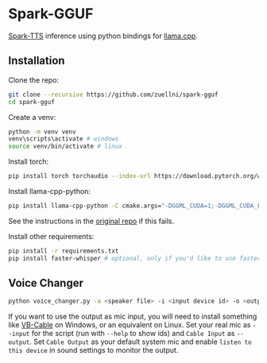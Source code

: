 # Spark-GGUF
[Spark-TTS](https://github.com/SparkAudio/Spark-TTS) inference using python bindings for [llama.cpp](https://github.com/ggml-org/llama.cpp).

## Installation
Clone the repo:
```sh
git clone --recursive https://github.com/zuellni/spark-gguf
cd spark-gguf
```

Create a venv:
```sh
python -m venv venv
venv\scripts\activate # windows
source venv/bin/activate # linux
```

Install torch:
```sh
pip install torch torchaudio --index-url https://download.pytorch.org/whl/cu126
```

Install llama-cpp-python:
```sh
pip install llama-cpp-python -C cmake.args="-DGGML_CUDA=1;-DGGML_CUDA_F16=1;-DGGML_CUDA_FA_ALL_QUANTS=1"
```
See the instructions in the [original repo](https://github.com/abetlen/llama-cpp-python) if this fails.

Install other requirements:
```sh
pip install -r requirements.txt
pip install faster-whisper # optional, only if you'd like to use faster whisper
```

## Voice Changer
```sh
python voice_changer.py -a <speaker file> -i <input device id> -o <output device id>
```
If you want to use the output as mic input, you will need to install something like [VB-Cable](https://vb-audio.com/Cable) on Windows, or an equivalent on Linux. Set your real mic as `--input` for the script (run with `--help` to show ids) and `Cable Input` as `--output`. Set `Cable Output` as your default system mic and enable `listen to this device` in sound settings to monitor the output.